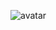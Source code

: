 
![avatar](https://github.com/faizanx168/my-onTheFly/assets/105330878/c4f886f6-2852-43f7-8c23-48c0638da772)

